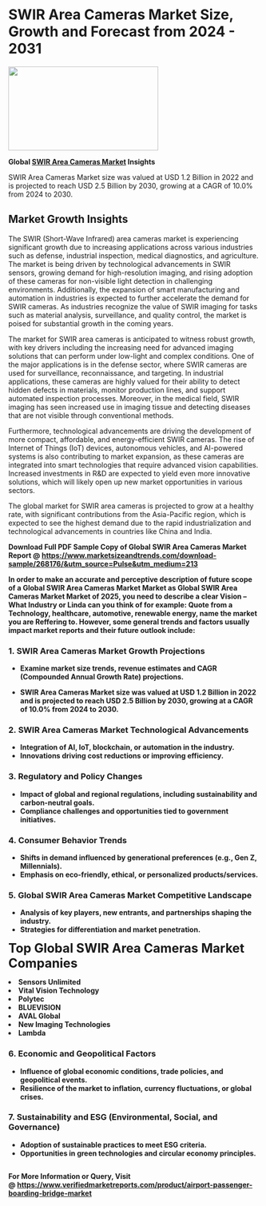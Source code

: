 <H1>SWIR Area Cameras Market Size, Growth and Forecast from 2024 - 2031</H1><img class="aligncenter size-medium wp-image-584254" src="https://thirdeyenews.in/wp-content/uploads/2024/09/Global-Market-Research-300x168.jpeg" alt="" width="300" height="168" /><p><strong>Global&nbsp;<a href="https://www.marketsizeandtrends.com/download-sample/268176/&amp;utm_source=Pulse&amp;utm_medium=213">SWIR Area Cameras Market</a> Insights</strong></p><p>SWIR Area Cameras Market size was valued at USD 1.2 Billion in 2022 and is projected to reach USD 2.5 Billion by 2030, growing at a CAGR of 10.0% from 2024 to 2030.</p><p><h2>Market Growth Insights</h2> <p>The SWIR (Short-Wave Infrared) area cameras market is experiencing significant growth due to increasing applications across various industries such as defense, industrial inspection, medical diagnostics, and agriculture. The market is being driven by technological advancements in SWIR sensors, growing demand for high-resolution imaging, and rising adoption of these cameras for non-visible light detection in challenging environments. Additionally, the expansion of smart manufacturing and automation in industries is expected to further accelerate the demand for SWIR cameras. As industries recognize the value of SWIR imaging for tasks such as material analysis, surveillance, and quality control, the market is poised for substantial growth in the coming years.</p> <p><strong></strong></p> <p>The market for SWIR area cameras is anticipated to witness robust growth, with key drivers including the increasing need for advanced imaging solutions that can perform under low-light and complex conditions. One of the major applications is in the defense sector, where SWIR cameras are used for surveillance, reconnaissance, and targeting. In industrial applications, these cameras are highly valued for their ability to detect hidden defects in materials, monitor production lines, and support automated inspection processes. Moreover, in the medical field, SWIR imaging has seen increased use in imaging tissue and detecting diseases that are not visible through conventional methods.</p> <p>Furthermore, technological advancements are driving the development of more compact, affordable, and energy-efficient SWIR cameras. The rise of Internet of Things (IoT) devices, autonomous vehicles, and AI-powered systems is also contributing to market expansion, as these cameras are integrated into smart technologies that require advanced vision capabilities. Increased investments in R&D are expected to yield even more innovative solutions, which will likely open up new market opportunities in various sectors.</p> <p>The global market for SWIR area cameras is projected to grow at a healthy rate, with significant contributions from the Asia-Pacific region, which is expected to see the highest demand due to the rapid industrialization and technological advancements in countries like China and India.</p> <p><strong></p><p><span class=""><strong>Download Full PDF Sample Copy of Global SWIR Area Cameras Market Report</strong> @ <a href="https://www.marketsizeandtrends.com/download-sample/268176/&amp;utm_source=Pulse&amp;utm_medium=213" target="_blank">https://www.marketsizeandtrends.com/download-sample/268176/&amp;utm_source=Pulse&amp;utm_medium=213</a></span></p><p>In order to make an accurate and perceptive description of future scope of a Global&nbsp;SWIR Area Cameras Market Market as Global&nbsp;SWIR Area Cameras Market Market of 2025, you need to describe a clear Vision &ndash; What Industry or Linda can you think of for example: Quote from a Technology, healthcare, automotive, renewable energy, name the market you are Reffering to. However, some general trends and factors usually impact market reports and their future outlook include:</p><h3>1.&nbsp;<strong>SWIR Area Cameras Market Growth Projections</strong></h3><ul><li>Examine market size trends, revenue estimates and CAGR (Compounded Annual Growth Rate) projections.</li><li><p>SWIR Area Cameras Market size was valued at USD 1.2 Billion in 2022 and is projected to reach USD 2.5 Billion by 2030, growing at a CAGR of 10.0% from 2024 to 2030.</p></li></ul><h3>2.&nbsp;<strong>SWIR Area Cameras Market Technological Advancements</strong></h3><ul><li>Integration of AI, IoT, blockchain, or automation in the industry.</li><li>Innovations driving cost reductions or improving efficiency.</li></ul><h3>3.&nbsp;<strong>Regulatory and Policy Changes</strong></h3><ul><li>Impact of global and regional regulations, including sustainability and carbon-neutral goals.</li><li>Compliance challenges and opportunities tied to government initiatives.</li></ul><h3>4.&nbsp;<strong>Consumer Behavior Trends</strong></h3><ul><li>Shifts in demand influenced by generational preferences (e.g., Gen Z, Millennials).</li><li>Emphasis on eco-friendly, ethical, or personalized products/services.</li></ul><h3>5.&nbsp;<strong>Global SWIR Area Cameras Market Competitive Landscape</strong></h3><ul><li>Analysis of key players, new entrants, and partnerships shaping the industry.</li><li>Strategies for differentiation and market penetration.</li></ul><p data-pm-slice="1 1 []"><span style="color: inherit; font-family: inherit; font-size: 25px;">Top Global SWIR Area Cameras Market Companies</span></p><div class="" data-test-id=""><p><li>Sensors Unlimited</li><li> Vital Vision Technology</li><li> Polytec</li><li> BLUEVISION</li><li> AVAL Global</li><li> New Imaging Technologies</li><li> Lambda</li></p></div><h3>6.&nbsp;<strong>Economic and Geopolitical Factors</strong></h3><ul><li>Influence of global economic conditions, trade policies, and geopolitical events.</li><li>Resilience of the market to inflation, currency fluctuations, or global crises.</li></ul><h3>7.&nbsp;<strong>Sustainability and ESG (Environmental, Social, and Governance)</strong></h3><ul><li>Adoption of sustainable practices to meet ESG criteria.</li><li>Opportunities in green technologies and circular economy principles.</li></ul><h2><strong style="font-size: 14px;">For More Information or Query, Visit @&nbsp;</strong><a style="background-color: #ffffff; font-size: 14px;" href="https://www.marketsizeandtrends.com/report/swir-area-cameras-market/" target="_blank">https://www.verifiedmarketreports.com/product/airport-passenger-boarding-bridge-market</a></h2>
